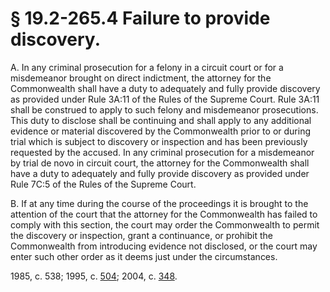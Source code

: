 # § 19.2-265.4 Failure to provide discovery.

<p>A. In any criminal prosecution for a felony in a circuit court or for a misdemeanor brought on direct indictment, the attorney for the Commonwealth shall have a duty to adequately and fully provide discovery as provided under Rule 3A:11 of the Rules of the Supreme Court. Rule 3A:11 shall be construed to apply to such felony and misdemeanor prosecutions. This duty to disclose shall be continuing and shall apply to any additional evidence or material discovered by the Commonwealth prior to or during trial which is subject to discovery or inspection and has been previously requested by the accused. In any criminal prosecution for a misdemeanor by trial de novo in circuit court, the attorney for the Commonwealth shall have a duty to adequately and fully provide discovery as provided under Rule 7C:5 of the Rules of the Supreme Court.</p><p>B. If at any time during the course of the proceedings it is brought to the attention of the court that the attorney for the Commonwealth has failed to comply with this section, the court may order the Commonwealth to permit the discovery or inspection, grant a continuance, or prohibit the Commonwealth from introducing evidence not disclosed, or the court may enter such other order as it deems just under the circumstances.</p><p>1985, c. 538; 1995, c. <a href='http://lis.virginia.gov/cgi-bin/legp604.exe?951+ful+CHAP0504'>504</a>; 2004, c. <a href='http://lis.virginia.gov/cgi-bin/legp604.exe?041+ful+CHAP0348'>348</a>.</p>